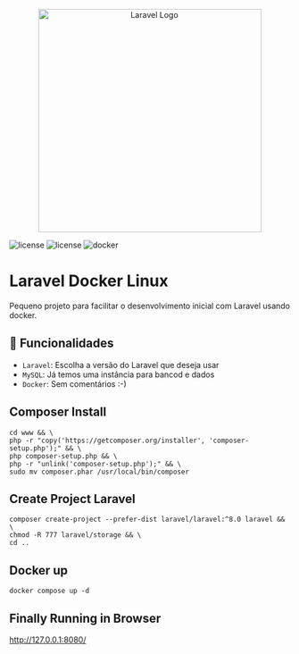 <p align="center"><a href="https://laravel.com" target="_blank"><img src="https://raw.githubusercontent.com/laravel/art/master/logo-lockup/5%20SVG/2%20CMYK/1%20Full%20Color/laravel-logolockup-cmyk-red.svg" width="400" alt="Laravel Logo"></a></p>

<p align="center"> 

![license](https://img.shields.io/github/license/omarcoscardoso/eleicao-simples)
![license](https://img.shields.io/badge/LINUX-free-green)
![docker](https://img.shields.io/badge/Docker-dev-blue)

</p>

# Laravel Docker Linux

Pequeno projeto para facilitar o desenvolvimento inicial com Laravel usando docker. ​

## 🔨 Funcionalidades

- `Laravel`: Escolha a versão do Laravel que deseja usar
- `MySQL`: Já temos uma instância para bancod e dados
- `Docker`: Sem comentários :-)

## Composer Install

```shell
cd www && \
php -r "copy('https://getcomposer.org/installer', 'composer-setup.php');" && \
php composer-setup.php && \
php -r "unlink('composer-setup.php');" && \
sudo mv composer.phar /usr/local/bin/composer
```

## Create Project Laravel

```shell
composer create-project --prefer-dist laravel/laravel:^8.0 laravel && \
chmod -R 777 laravel/storage && \
cd ..
```

## Docker up

```docker compose up -d```

## Finally Running in Browser

http://127.0.0.1:8080/